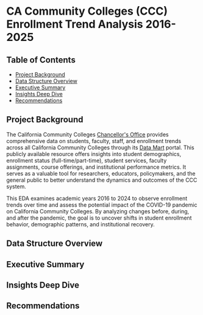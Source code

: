 # CA Community Colleges (CCC) Enrollment Trend Analysis 2016-2025
## Table of Contents
- [Project Background](#project-background)
- [Data Structure Overview](#data-structure-overview)
- [Executive Summary](#executive-summary)
- [Insights Deep Dive](#insights-deep-dive)
- [Recommendations](#recommendations)
## Project Background 
The California Community Colleges [Chancellor's Office](https://www.cccco.edu/About-Us/Chancellors-Office) provides comprehensive data on students, faculty, staff, and enrollment trends across all California Community Colleges through its [Data Mart](https://datamart.cccco.edu/datamart.aspx) portal. This publicly available resource offers insights into student demographics, enrollment status (full-time/part-time), student services, faculty assignments, course offerings, and institutional performance metrics. It serves as a valuable tool for researchers, educators, policymakers, and the general public to better understand the dynamics and outcomes of the CCC system. 

This EDA examines academic years 2016 to 2024 to observe enrollment trends over time and assess the potential impact of the COVID-19 pandemic on California Community Colleges. By analyzing changes before, during, and after the pandemic, the goal is to uncover shifts in student enrollment behavior, demographic patterns, and institutional recovery.
## Data Structure Overview

## Executive Summary

## Insights Deep Dive

## Recommendations
